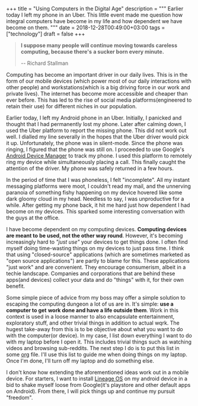 +++
title = "Using Computers in the Digital Age"
description = """
  Earlier today I left my phone in an Uber. This little event made me question how
  integral computers have become in my life and how dependent we have become on them.
  """
date = 2018-12-28T00:49:00+03:00
tags = ["technology"]
draft = false
+++

> **I suppose many people will continue moving towards careless computing, because there's**
> **a sucker born every minute.**
>
> -- Richard Stallman

Computing has become an important driver in our daily lives. This is in the form
of our mobile devices (which power most of our daily interactions with other
people) and workstations(which is a big driving force in our work and private
lives). The internet has become more accessible and cheaper than ever before.
This has led to the rise of social media platforms(engineered to retain their
use) for different niches in our population.

Earlier today, I left my Android phone in an Uber. Initially, I panicked and
thought that I had permanently lost my phone. Later after calming down, I used
the Uber platform to report the missing phone. This did not work out well. I
dialled my line severally in the hopes that the Uber driver would pick it up.
Unfortunately, the phone was in silent-mode. Since the phone was ringing, I
figured that the phone was still on. I proceeded to use Google's [Android Device Manager](https://www.google.com/android/find?u=0)
to track my phone. I used this platform to remotely ring my device while
simultaneously placing a call. This finally caught the attention of the driver.
My phone was safely returned in a few hours.

In the period of time that I was phoneless, I felt "incomplete". All my instant
messaging platforms were moot, I couldn't read my mail, and the unnerving
paranoia of something fishy happening on my device hovered like some dark gloomy
cloud in my head. Needless to say, I was unproductive for a while. After getting
my phone back, it hit me hard just how dependent I had become on my devices.
This sparked some interesting conversation with the guys at the office.

I have become dependent on my computing devices. **Computing devices are meant to**
**be used, not the other way round**. However, it's becoming increasingly hard to
_"just use"_ your devices to get things done. I often find myself doing
time-wasting things on my devices to just pass time. I think that using
"closed-source" applications (which are sometimes marketed as "open source
applications") are partly to blame for this. These applications "just work" and
are convenient. They encourage consumerism, albeit in a techie landscape.
Companies and corporations that are behind these apps(and devices) collect your
data and do "things" with it, for their own benefit.

Some simple piece of advice from my boss may offer a simple solution to escaping
the computing dungeon a lot of us are in. It's simple: **use a computer to get**
**work done and have a life outside them**. Work in this context is used in a
loose manner to also encapsulate entertainment, exploratory stuff, and other
trivial things in addition to actual wqrk. The hugest take-away from this is to
be objective about what you want to do with the computer(or device). In my case,
I list down everything I want to do with my laptop before I open it. This
includes trivial things such as watching videos and browsing sub-reddits. The
next step I do is to put this list in some [org](https://orgmode.org/) file. I'll use this list to guide
me when doing things on my laptop. Once I'm done, I'll turn off my laptop and
do something else.

I don't know how extending the aforementioned ideas work out in a mobile device.
For starters, I want to install [Lineage OS](https://lineageos.org/) on my android device in a bid to
shake myself loose from Google(it's playstore and other default apps on
Android). From there, I will pick things up and continue my pursuit "freedom".
